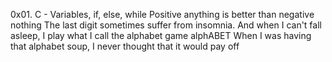 0x01. C - Variables, if, else, while
Positive anything is better than negative nothing
The last digit sometimes suffer from insomnia. And when I can't fall asleep, I play what I call the alphabet game
alphABET
When I was having that alphabet soup, I never thought that it would pay off
